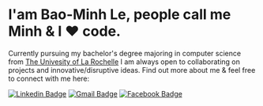 <h1>I'am Bao-Minh Le, people call me Minh  & I ❤️ code.</h1>

Currently pursuing my bachelor's degree majoring in computer science from [The Univesity of La Rochelle](https://www.univ-larochelle.fr/)
I am always open to collaborating on projects and innovative/disruptive ideas. Find out more about me & feel free to connect with me here:

[![Linkedin Badge](https://img.shields.io/badge/-BaoMinhLE-blue?style=flat-square&logo=Linkedin&logoColor=white&link=https://www.linkedin.com/in/bao-minh-le-a4094a1ba/)](https://www.linkedin.com/in/bao-minh-le-a4094a1ba/)
[![Gmail Badge](https://img.shields.io/badge/-minh.lebao99@gmail.com-c14438?style=flat-square&logo=Gmail&logoColor=white&link=mailto:minh.lebao99@gmail.com)](mailto:minh.lebao99@gmail.com)
[![Facebook Badge](https://img.shields.io/badge/-LEBaoMinh-blue?style=flat-square&logo=Linkedin&logoColor=white&link=https://www.facebook.com/lebaominh97/)](https://www.facebook.com/lebaominh97/)

